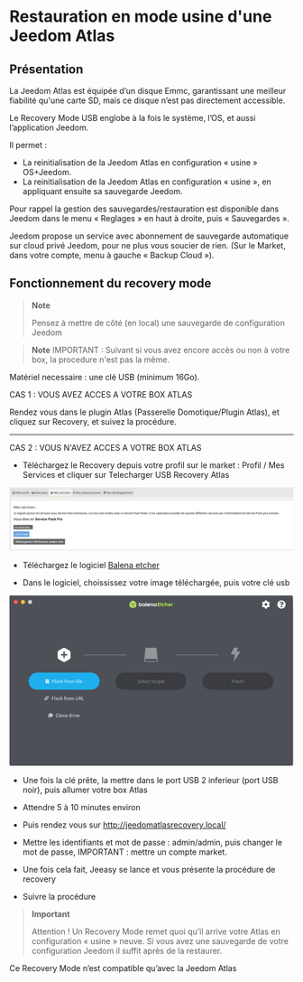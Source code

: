 # Restauration en mode usine d'une Jeedom Atlas

## Présentation

La Jeedom Atlas est équipée d’un disque Emmc, garantissant une meilleur fiabilité qu'une carte SD, mais ce disque n’est pas directement accessible.

Le Recovery Mode USB englobe à la fois le système, l’OS, et aussi l’application Jeedom.

Il permet :

- La reinitialisation de la Jeedom Atlas en configuration « usine » OS+Jeedom.
- La reinitialisation de la Jeedom Atlas en configuration « usine », en appliquant ensuite sa sauvegarde Jeedom.

Pour rappel la gestion des sauvegardes/restauration est disponible dans Jeedom dans le menu « Reglages » en haut à droite, puis « Sauvegardes ».

Jeedom propose un service avec abonnement de sauvegarde automatique sur cloud privé Jeedom, pour ne plus vous soucier de rien. (Sur le Market, dans votre compte, menu à gauche « Backup Cloud »).

## Fonctionnement du recovery mode

>**Note**
>
>Pensez à mettre de côté (en local) une sauvegarde de configuration Jeedom


>**Note**
IMPORTANT : Suivant si vous avez encore accès ou non à votre box, la procedure n'est pas la même.



Matériel necessaire : une clé USB (minimum 16Go).




CAS 1 : VOUS AVEZ ACCES A VOTRE BOX ATLAS


Rendez vous dans le plugin Atlas (Passerelle Domotique/Plugin Atlas), et cliquez sur Recovery, et suivez la procédure.

***



CAS 2 : VOUS N'AVEZ ACCES A VOTRE BOX ATLAS



- Téléchargez le Recovery depuis votre profil sur le market : Profil / Mes Services et cliquer sur Telecharger USB Recovery Atlas

![profilrecovery](images/profilrecovery.png)



- Téléchargez le logiciel [Balena etcher](https://www.balena.io/etcher/)



- Dans le logiciel, choississez votre image téléchargée, puis votre clé usb 

![balenaetcher](images/balenaetcher.png)



- Une fois la clé prête, la mettre dans le port USB 2 inferieur (port USB noir), puis allumer votre box Atlas



- Attendre 5 à 10 minutes environ



- Puis rendez vous sur http://jeedomatlasrecovery.local/



- Mettre les identifiants et mot de passe :  admin/admin, puis changer le mot de passe, IMPORTANT : mettre un compte market.



- Une fois cela fait, Jeeasy se lance et vous présente la procédure de recovery



- Suivre la procédure




> **Important**
>
> Attention ! Un Recovery Mode remet quoi qu’il arrive votre Atlas en configuration « usine » neuve. Si vous avez une sauvegarde de votre configuration Jeedom il suffit après de la restaurer.
> 

Ce Recovery Mode n’est compatible qu’avec la Jeedom Atlas
